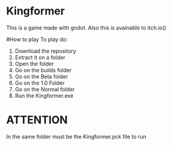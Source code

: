 # Kingformer
This is a game made with godot.
Also this is avainable to itch.io(<Insert Link Here>)

#How to play
To play do:
1. Download the repository
2. Extract it on a folder
3. Open the folder
4. Go on the builds folder
5. Go on the Beta folder
6. Go on the 1.0 Folder
7. Go on the Normal folder
8. Run the Kingformer.exe

# ATTENTION

In the same folder must be the Kingformer.pck file to run

